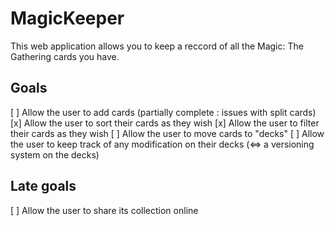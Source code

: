 MagicKeeper
===========

This web application allows you to keep a reccord of all the Magic: The Gathering cards you have.

## Goals

[ ] Allow the user to add cards (partially complete : issues with split cards)
[x] Allow the user to sort their cards as they wish
[x] Allow the user to filter their cards as they wish
[ ] Allow the user to move cards to "decks"
[ ] Allow the user to keep track of any modification on their decks (<=> a versioning system on the decks)

## Late goals

[ ] Allow the user to share its collection online
